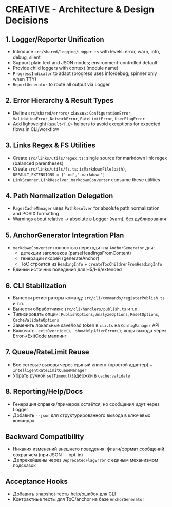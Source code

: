# CREATIVE - Architecture & Design Decisions

## 1. Logger/Reporter Unification
- Introduce `src/shared/logging/Logger.ts` with levels: error, warn, info, debug, silent
- Support plain text and JSON modes; environment-controlled default
- Provide child loggers with context (module name)
- `ProgressIndicator` to adapt (progress uses info/debug; spinner only when TTY)
- `ReportGenerator` to route all output via Logger

## 2. Error Hierarchy & Result Types
- Define `src/shared/errors/` classes: `ConfigurationError`, `ValidationError`, `NetworkError`, `RateLimitError`, `UserFlagError`
- Add lightweight `Result<T,E>` helpers to avoid exceptions for expected flows in CLI/workflow

## 3. Links Regex & FS Utilities
- Create `src/links/utils/regex.ts`: single source for markdown link regex (balanced parentheses)
- Create `src/links/utils/fs.ts`: `isMarkdownFile(path)`, `DEFAULT_EXTENSIONS = ['.md','.markdown']`
- `LinkScanner`, `LinkResolver`, `markdownConverter` consume these utilities

## 4. Path Normalization Delegation
- `PagesCacheManager` uses `PathResolver` for absolute path normalization and POSIX formatting
- Warnings about relative → absolute в Logger (warn), без дублирования

## 5. AnchorGenerator Integration Plan
- `markdownConverter` полностью переходит на `AnchorGenerator` для:
  - детекции заголовков (parseHeadingsFromContent)
  - генерации якорей (generateAnchor)
  - ToC строится из `HeadingInfo` + `createTocChildrenFromHeadingInfo`
- Единый источник поведения для H5/H6/extended

## 6. CLI Stabilization
- Вынести регистраторы команд: `src/cli/commands/registerPublish.ts` и т.п.
- Вынести обработчики: `src/cli/handlers/publish.ts` и т.п.
- Типизировать опции: `PublishOptions`, `AnalyzeOptions`, `ResetOptions`, `CacheValidateOptions`
- Заменить локальные save/load token в `cli.ts` на `ConfigManager` API
- Включить `.exitOverride()`, `.showHelpAfterError()`; коды выхода через Error→ExitCode маппинг

## 7. Queue/RateLimit Reuse
- Все сетевые вызовы через единый клиент (простой адаптер) + `IntelligentRateLimitQueueManager`
- Убрать ручной `setTimeout`/задержки в `cache:validate`

## 8. Reporting/Help/Docs
- Генерация справки/примеров остаётся, но сообщения идут через Logger
- Добавить `--json` для структурированного вывода в ключевых командах

## Backward Compatibility
- Никаких изменений внешнего поведения: флаги/формат сообщений сохраняем (при JSON — opt-in)
- Депрекейшены через `DeprecatedFlagError` с единым механизмом подсказок

## Acceptance Hooks
- Добавить snapshot‑тесты help/ошибок для CLI
- Контрактные тесты для ToC/anchor на базе `AnchorGenerator`
